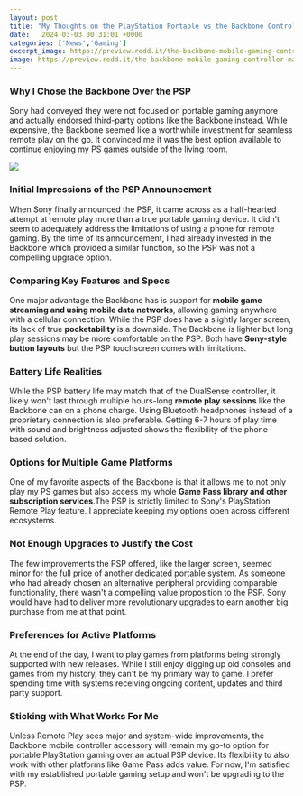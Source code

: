 ```yaml
---
layout: post
title: "My Thoughts on the PlayStation Portable vs the Backbone Controller"
date:   2024-03-03 00:31:01 +0000
categories: ['News','Gaming']
excerpt_image: https://preview.redd.it/the-backbone-mobile-gaming-controller-makes-the-iphone-a-v0-t87nq67gnmp91.jpg?width=1080&amp;crop=smart&amp;auto=webp&amp;s=124cd75d097be7d288e23f0912c369bd3f72bc28
image: https://preview.redd.it/the-backbone-mobile-gaming-controller-makes-the-iphone-a-v0-t87nq67gnmp91.jpg?width=1080&amp;crop=smart&amp;auto=webp&amp;s=124cd75d097be7d288e23f0912c369bd3f72bc28
---
```


### Why I Chose the Backbone Over the PSP
Sony had conveyed they were not focused on portable gaming anymore and actually endorsed third-party options like the Backbone instead. While expensive, the Backbone seemed like a worthwhile investment for seamless remote play on the go. It convinced me it was the best option available to continue enjoying my PS games outside of the living room. 

![](https://preview.redd.it/the-backbone-mobile-gaming-controller-makes-the-iphone-a-v0-t87nq67gnmp91.jpg?width=1080&amp;crop=smart&amp;auto=webp&amp;s=124cd75d097be7d288e23f0912c369bd3f72bc28)
### Initial Impressions of the PSP Announcement
When Sony finally announced the PSP, it came across as a half-hearted attempt at remote play more than a true portable gaming device. It didn't seem to adequately address the limitations of using a phone for remote gaming. By the time of its announcement, I had already invested in the Backbone which provided a similar function, so the PSP was not a compelling upgrade option.
### Comparing Key Features and Specs
One major advantage the Backbone has is support for **mobile game streaming and using mobile data networks**, allowing gaming anywhere with a cellular connection. While the PSP does have a slightly larger screen, its lack of true **pocketability** is a downside. The Backbone is lighter but long play sessions may be more comfortable on the PSP. Both have **Sony-style button layouts** but the PSP touchscreen comes with limitations.
### Battery Life Realities 
While the PSP battery life may match that of the DualSense controller, it likely won't last through multiple hours-long **remote play sessions** like the Backbone can on a phone charge. Using Bluetooth headphones instead of a proprietary connection is also preferable. Getting 6-7 hours of play time with sound and brightness adjusted shows the flexibility of the phone-based solution.
### Options for Multiple Game Platforms
One of my favorite aspects of the Backbone is that it allows me to not only play my PS games but also access my whole **Game Pass library and other subscription services**.The PSP is strictly limited to Sony's PlayStation Remote Play feature. I appreciate keeping my options open across different ecosystems.
### Not Enough Upgrades to Justify the Cost 
The few improvements the PSP offered, like the larger screen, seemed minor for the full price of another dedicated portable system. As someone who had already chosen an alternative peripheral providing comparable functionality, there wasn't a compelling value proposition to the PSP. Sony would have had to deliver more revolutionary upgrades to earn another big purchase from me at that point.
### Preferences for Active Platforms
At the end of the day, I want to play games from platforms being strongly supported with new releases. While I still enjoy digging up old consoles and games from my history, they can't be my primary way to game. I prefer spending time with systems receiving ongoing content, updates and third party support.
### Sticking with What Works For Me
Unless Remote Play sees major and system-wide improvements, the Backbone mobile controller accessory will remain my go-to option for portable PlayStation gaming over an actual PSP device. Its flexibility to also work with other platforms like Game Pass adds value. For now, I'm satisfied with my established portable gaming setup and won't be upgrading to the PSP.